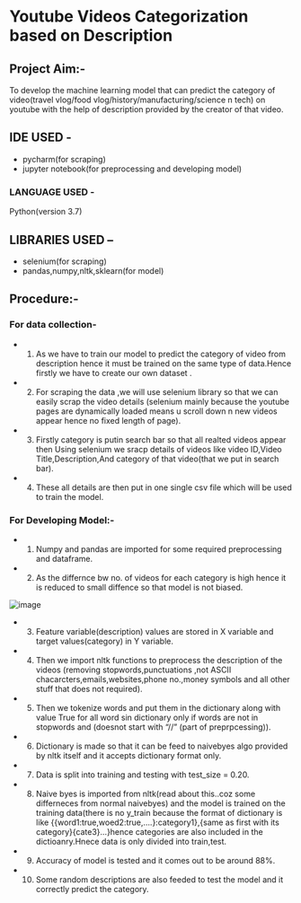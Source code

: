 # Youtube Videos Categorization based on Description
## Project Aim:-
To develop the machine learning model that can predict the category of video(travel vlog/food vlog/history/manufacturing/science n tech) on youtube with the help of description provided by the creator of that video.
## IDE USED -  
* pycharm(for scraping)
* jupyter notebook(for preprocessing and developing model)

### LANGUAGE USED -   
Python(version 3.7)

## LIBRARIES USED – 
* selenium(for scraping)
* pandas,numpy,nltk,sklearn(for model)

## Procedure:-
### For data collection-
* 1. As we have to train our model to predict the category of video from description hence it must be trained on the same type of data.Hence firstly we have to create our own dataset .
* 2. For scraping the data ,we will use selenium library so that we can easily scrap the video details (selenium mainly because the youtube pages are dynamically loaded means u scroll down n new videos appear hence no fixed length of page).
* 3. Firstly category is putin search bar so that all realted videos appear then Using selenium we sracp details of videos like video ID,Video Title,Description,And category of that video(that we put in search bar).
* 4. These all details are then put in one single csv file which will be used to train the model.
### For Developing Model:-
* 1. Numpy and pandas are imported for some required preprocessing and dataframe.
* 2. As the differnce bw no. of videos for each category is high hence it is reduced to small diffence so that model is not biased.
 
![image](https://user-images.githubusercontent.com/46081301/61169061-417d5400-a575-11e9-9352-69ee851d0810.png)

* 3. Feature variable(description) values are stored in X variable and target values(category) in Y variable.
* 4. Then we import nltk functions to preprocess the description of the videos (removing stopwords,punctuations ,not ASCII chacarcters,emails,websites,phone no.,money symbols and all other stuff that does not required).
* 5. Then we tokenize words and put them in the dictionary along with value True for all word sin dictionary only if words are not in stopwords and (doesnot start with “//” (part of preprpcessing)).
* 6. Dictionary is made so that it can be feed to naivebyes algo provided by nltk itself and it accepts dictionary format only.
* 7. Data is split into training and testing with test_size = 0.20.
* 8. Naive byes is imported from nltk(read about this..coz some differneces from normal naivebyes) and the model is trained on the training data(there is no y_train because the format of dictionary is like {{word1:true,woed2:true,….}:category1},{same as first with its category}{cate3}…}hence categories are also included in the dictioanry.Hnece data is only divided into train,test.
* 9. Accuracy of model is tested and it comes out to be around 88%.
* 10. Some random descriptions are also feeded to test the model and it correctly predict the category.
